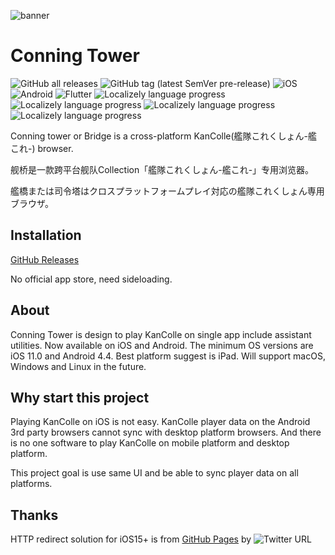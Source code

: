 ![banner](https://user-images.githubusercontent.com/24852023/204077251-bd441c6f-5908-455c-959f-ab0b3b2b0368.jpeg)

# Conning Tower	

![GitHub all releases](https://img.shields.io/github/downloads/AndyZhuAZ/conning_tower/total?label=Downloads&logo=github)
![GitHub tag (latest SemVer pre-release)](https://img.shields.io/github/v/tag/AndyZhuAZ/conning_tower?include_prereleases&label=Release)
![iOS](https://img.shields.io/badge/iOS-000000?logo=apple&logoColor=white)
![Android](https://img.shields.io/badge/Android-3DDC84?logo=android&logoColor=white)
![Flutter](https://img.shields.io/badge/Flutter-%2302569B.svg?logo=Flutter&logoColor=white)
![Localizely language progress](https://img.shields.io/localizely/progress/aeda17c7-6440-4108-9712-7f9067d75f71?languageCode=zh-Hans&token=3b21ab873f294474b0892493fcb65f7a5f059d7331bc4e7aa86522c5ff13a624)
![Localizely language progress](https://img.shields.io/localizely/progress/aeda17c7-6440-4108-9712-7f9067d75f71?languageCode=zh-Hant&token=3b21ab873f294474b0892493fcb65f7a5f059d7331bc4e7aa86522c5ff13a624)
![Localizely language progress](https://img.shields.io/localizely/progress/aeda17c7-6440-4108-9712-7f9067d75f71?languageCode=en&token=3b21ab873f294474b0892493fcb65f7a5f059d7331bc4e7aa86522c5ff13a624)
![Localizely language progress](https://img.shields.io/localizely/progress/aeda17c7-6440-4108-9712-7f9067d75f71?languageCode=ja&token=3b21ab873f294474b0892493fcb65f7a5f059d7331bc4e7aa86522c5ff13a624)

Conning tower or Bridge is a cross-platform KanColle(艦隊これくしょん-艦これ-) browser.

舰桥是一款跨平台舰队Collection「艦隊これくしょん-艦これ-」专用浏览器。

艦橋または司令塔はクロスプラットフォームプレイ対応の艦隊これくしょん専用ブラウザ。

## Installation

[GitHub Releases](https://github.com/AndyZhuAZ/conning_tower/releases)

No official app store, need sideloading.

## About

Conning Tower is design to play KanColle on single app include assistant utilities.
Now available on iOS and Android.
The minimum OS versions are iOS 11.0 and Android 4.4.
Best platform suggest is iPad.
Will support macOS, Windows and Linux in the future.

## Why start this project

Playing KanColle on iOS is not easy.
KanColle player data on the Android 3rd party browsers cannot sync with desktop platform browsers.
And there is no one software to play KanColle on mobile platform and desktop platform.

This project goal is use same UI and be able to sync player data on all platforms.

## Thanks

HTTP redirect solution for iOS15+ is from [GitHub Pages](https://ios15-kancolle.github.io/) by ![Twitter URL](https://img.shields.io/twitter/url?label=naayu1012&style=social&url=https%3A%2F%2Ftwitter.com%2Fnaayu1012)
